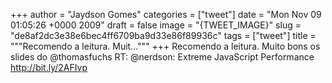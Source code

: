 
+++
author = "Jaydson Gomes"
categories = ["tweet"]
date = "Mon Nov 09 01:05:26 +0000 2009"
draft = false
image = "{TWEET_IMAGE}"
slug = "de8af2dc3e38e6bec4ff6709ba9d33e86f89936c"
tags = ["tweet"]
title = """Recomendo a leitura. Muit..."""
+++
Recomendo a leitura. Muito bons os slides do @thomasfuchs  RT: @nerdson: Extreme JavaScript Performance http://bit.ly/2AFIvp
